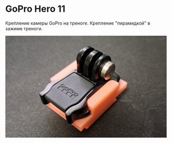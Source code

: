 ﻿# GoPro Hero 11
Крепление камеры GoPro на треноге. Крепление "пирамидкой" в зажиме треноги.


![screen_1](gopro.jpg)